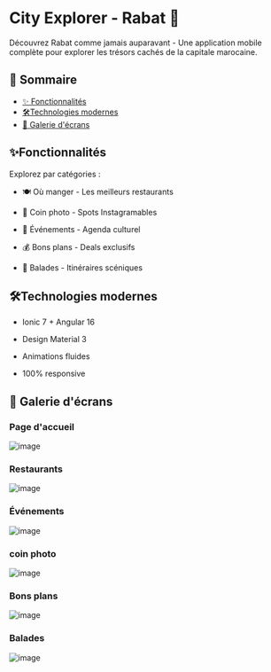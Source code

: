 # City Explorer - Rabat 📍
Découvrez Rabat comme jamais auparavant - Une application mobile complète pour explorer les trésors cachés de la capitale marocaine.

## 📌 Sommaire

- [✨ Fonctionnalités](#fonctionnalités)
- [🛠️Technologies modernes](#technologiesmodernes)
- [ 📸 Galerie d'écrans](#galerie_d'écrans)


## ✨Fonctionnalités
Explorez par catégories :

- 🍽️ Où manger - Les meilleurs restaurants

- 📸 Coin photo - Spots Instagramables

- 🎉 Événements - Agenda culturel

- 💰 Bons plans - Deals exclusifs

- 🚶 Balades - Itinéraires scéniques

## 🛠️Technologies modernes 

- Ionic 7 + Angular 16

- Design Material 3

- Animations fluides
- 100% responsive

## 📸 Galerie d'écrans

### Page d'accueil
![image](https://github.com/user-attachments/assets/06b7a45e-e699-4e9d-a109-65b4db0f254a)

### Restaurants
![image](https://github.com/user-attachments/assets/4223fe4b-d037-405e-ab7e-bab6e4ddff05)

### Événements
![image](https://github.com/user-attachments/assets/b93d2fd3-d8c9-4cf7-9983-f444145bb587)

### coin photo
![image](https://github.com/user-attachments/assets/a4c96976-fec3-44c7-8142-38e4cda16f0d)

### Bons plans
![image](https://github.com/user-attachments/assets/0b1d511e-1991-4cbf-ba18-29b5e5945b31)

### Balades
![image](https://github.com/user-attachments/assets/7cb17003-6db6-4425-87c3-e3c0efae6139)



